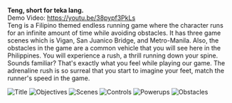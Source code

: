 __Teng, short for teka lang.__
<br/>
Demo Video: https://youtu.be/38pypf3PkLs
<br/>
Teng is a Filipino themed endless running game where the character runs for an infinite amount of time while avoiding obstacles. It has three game scenes which is Vigan, San Juanico Bridge, and Metro-Manila. Also, the obstacles in the game are a common vehicle that you will see here in the Philippines. You will experience a rush, a thrill running down your spine. Sounds familiar? That's exactly what you feel while playing our game. The adrenaline rush is so surreal that you start to imagine your feet, match the runner's speed in the game.

![Title](./Images/1.png)
![Objectives](./Images/2.png)
![Scenes](./Images/3.png)
![Controls](./Images/4.png)
![Powerups](./Images/5.png)
![Obstacles](./Images/6.png)